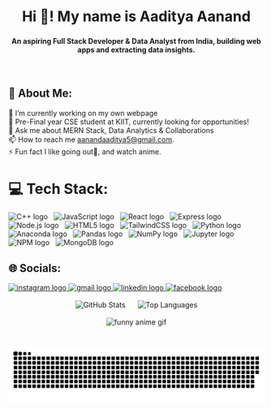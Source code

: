 <h1 align="center">Hi 👋! My name is Aaditya Aanand</h1>

###

<h4 align="center">An aspiring Full Stack Developer & Data Analyst from India, building web apps and extracting data insights.</h4>
<br/>

## 💫 About Me:
<p align="left">🔭 I’m currently working on my own webpage<br>🌱 Pre-Final year CSE student at KIIT, currently looking for opportunities!<br>💬 Ask me about MERN Stack, Data Analytics & Collaborations<br>📫 How to reach me <a href="mailto:aanandaaditya5@gmail.com">aanandaaditya5@gmail.com</a>.<br>⚡ Fun fact I like going out🧳, and watch anime.</p>

###



# 💻 Tech Stack:

<div align="left">
  <img src="https://img.shields.io/badge/-C++-00599C?style=for-the-badge&logo=c%2b%2b&logoColor=white" height="20" alt="C++ logo" />
  <img width="4" />
  <img src="https://img.shields.io/badge/-JavaScript-F7DF1E?style=for-the-badge&logo=javascript&logoColor=black" height="20" alt="JavaScript logo" />
  <img width="4" />
  <img src="https://img.shields.io/badge/-React-61DAFB?style=for-the-badge&logo=react&logoColor=black" height="20" alt="React logo" />
  <img width="4" />
  <img src="https://img.shields.io/badge/-Express-000000?style=for-the-badge&logo=express&logoColor=white" height="20" alt="Express logo" />
  <img width="4" />
  <img src="https://img.shields.io/badge/-Node.js-339933?style=for-the-badge&logo=node.js&logoColor=white" height="20" alt="Node.js logo" />
  <img width="4" />
  <img src="https://img.shields.io/badge/-HTML5-E34F26?style=for-the-badge&logo=html5&logoColor=white" height="20" alt="HTML5 logo" />
   <img width="4" />
  <img src="https://img.shields.io/badge/-TailwindCSS-06B6D4?style=for-the-badge&logo=tailwindcss&logoColor=white" height="20" alt="TailwindCSS logo" />
  <img width="4" />
  <img src="https://img.shields.io/badge/-Python-3776AB?style=for-the-badge&logo=python&logoColor=white" height="20" alt="Python logo" />
  <img width="4" />
  <img src="https://img.shields.io/badge/-Anaconda-44A833?style=for-the-badge&logo=anaconda&logoColor=white" height="20" alt="Anaconda logo" />
  <img width="4" />
  <img src="https://img.shields.io/badge/-Pandas-150458?style=for-the-badge&logo=pandas&logoColor=white" height="20" alt="Pandas logo" />
  <img width="4" />
  <img src="https://img.shields.io/badge/-NumPy-013243?style=for-the-badge&logo=numpy&logoColor=white" height="20" alt="NumPy logo" />
  <img width="4" />
  <img src="https://img.shields.io/badge/-Jupyter-F37626?style=for-the-badge&logo=jupyter&logoColor=white" height="20" alt="Jupyter logo" />
  <img width="4" />
  <img src="https://img.shields.io/badge/-NPM-CB3837?style=for-the-badge&logo=npm&logoColor=white" height="20" alt="NPM logo" />
<!--   <img width="4" />
  <img src="https://img.shields.io/badge/-Angular-DD0031?style=for-the-badge&logo=angular&logoColor=white" height="20" alt="Angular logo" /> -->
  <img width="4" />
  <img src="https://img.shields.io/badge/-MongoDB-47A248?style=for-the-badge&logo=mongodb&logoColor=white" height="20" alt="MongoDB logo" />
</div>



## 🌐 Socials:

<div align="left">
  <a href="https://www.instagram.com/_._aadiboi_._/" target="_blank">
    <img src="https://img.shields.io/static/v1?message=Instagram&logo=instagram&label=&color=E4405F&logoColor=white&labelColor=&style=for-the-badge" height="28" alt="instagram logo" />
  </a>
  <a href="mailto:aanandaaditya5@gmail.com" target="_blank">
    <img src="https://img.shields.io/static/v1?message=Gmail&logo=gmail&label=&color=D14836&logoColor=white&labelColor=&style=for-the-badge" height="28" alt="gmail logo" />
  </a>
  <a href="https://www.linkedin.com/in/aadityaaanand514" target="_blank">
    <img src="https://img.shields.io/static/v1?message=LinkedIn&logo=linkedin&label=&color=0077B5&logoColor=white&labelColor=&style=for-the-badge" height="28" alt="linkedin logo" />
  </a>
  <a href="https://www.facebook.com/share/1AZjKSRpnn/" target="_blank">
  <img src="https://img.shields.io/static/v1?message=Facebook&logo=facebook&label=&color=1877F2&logoColor=white&labelColor=&style=for-the-badge" height="28" alt="facebook logo" />
</a>

</div>

<br/>

<div align="center">
  <img src="https://github-readme-stats.vercel.app/api?username=Aaditya514&show_icons=true&theme=dracula&include_all_commits=true&count_private=true&hide_border=false" height="150" alt="GitHub Stats" style="margin-right: 20px;" />
  <img src="https://github-readme-stats.vercel.app/api/top-langs?username=Aaditya514&layout=compact&langs_count=6&theme=dracula&hide_border=false" height="150" alt="Top Languages" />
</div>

<br/>

<div align="center">
  <img src="https://i.imgflip.com/65efzo.gif" height="150" alt="funny anime gif" />
</div>

###

<br clear="both">

<picture>
  <source media="(prefers-color-scheme: dark)" srcset="https://raw.githubusercontent.com/Aaditya514/Aaditya514/output/github-snake-dark.svg" />
  <source media="(prefers-color-scheme: light)" srcset="https://raw.githubusercontent.com/Aaditya514/Aaditya514/output/github-snake.svg" />
  <img alt="github-snake" src="https://raw.githubusercontent.com/Aaditya514/Aaditya514/output/github-snake.svg" />
</picture>

###
